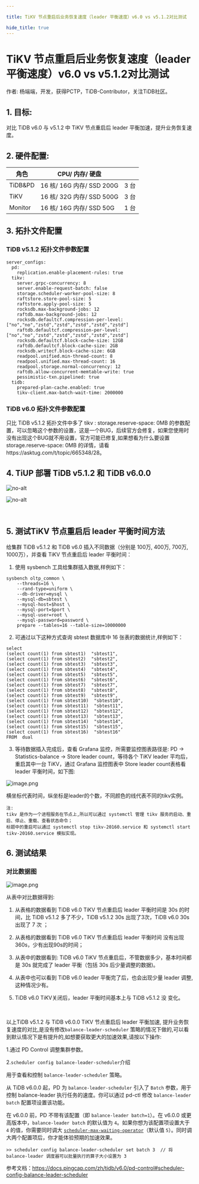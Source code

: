 ```yaml
---

title: TiKV 节点重启后业务恢复速度（leader 平衡速度）v6.0 vs v5.1.2对比测试

hide_title: true
---
```




# TiKV 节点重启后业务恢复速度（leader 平衡速度）v6.0 vs v5.1.2对比测试

作者: 杨端端，开发，获得PCTP，TiDB-Contributor，关注TiDB社区。

## 1. 目标:

对比 TiDB  v6.0 与 v5.1.2  中 TiKV 节点重启后 leader 平衡加速，提升业务恢复速度。

## 2. 硬件配置:

| 角色    | CPU/ 内存/ 硬盘           |      |
| ------- | ------------------------- | ---- |
| TiDB&PD | 16 核/ 16G 内存/ SSD 200G | 3 台 |
| TiKV    | 16 核/ 32G 内存/ SSD 500G | 3 台 |
| Monitor | 16 核/ 16G 内存/ SSD 50G  | 1 台 |

## 3. 拓扑文件配置

###   TiDB v5.1.2 拓扑文件参数配置

```
server_configs:
  pd:
    replication.enable-placement-rules: true
  tikv:
    server.grpc-concurrency: 8
    server.enable-request-batch: false
    storage.scheduler-worker-pool-size: 8
    raftstore.store-pool-size: 5
    raftstore.apply-pool-size: 5
    rocksdb.max-background-jobs: 12
    raftdb.max-background-jobs: 12
    rocksdb.defaultcf.compression-per-level: ["no","no","zstd","zstd","zstd","zstd","zstd"]
    raftdb.defaultcf.compression-per-level: ["no","no","zstd","zstd","zstd","zstd","zstd"]
    rocksdb.defaultcf.block-cache-size: 12GB
    raftdb.defaultcf.block-cache-size: 2GB
    rocksdb.writecf.block-cache-size: 6GB
    readpool.unified.min-thread-count: 8
    readpool.unified.max-thread-count: 16
    readpool.storage.normal-concurrency: 12
    raftdb.allow-concurrent-memtable-write: true
    pessimistic-txn.pipelined: true
  tidb:
    prepared-plan-cache.enabled: true
    tikv-client.max-batch-wait-time: 2000000
```

### TiDB v6.0 拓扑文件参数配置

只比 TiDB v5.1.2 拓扑文件中多了 tikv : storage.reserve-space: 0MB 的参数配置，可以忽略这个参数的设置，这是一个BUG，后续官方会修复，如果您使用时没有出现这个BUG就不用设置，官方可能已修复,如果想看为什么要设置 storage.reserve-space: 0MB 的详情，请看https://asktug.com/t/topic/665348/28。

## 4. TiUP 部署 TiDB v5.1.2 和 TiDB v6.0.0

 ![no-alt](https://tidb-blog.oss-cn-beijing.aliyuncs.com/media/image-20220509234811503-1652885902882.png)﻿ 

﻿![no-alt](https://tidb-blog.oss-cn-beijing.aliyuncs.com/media/image-20220517223503425-1652885995958.png)﻿ 

﻿

## 5. 测试TiKV 节点重启后 leader 平衡时间方法

给集群 TiDB v5.1.2 和 TiDB v6.0 插入不同数据（分别是 100万, 400万, 700万, 1000万），并查看 TiKV  节点重启后 leader 平衡时间：

1. 使用 sysbench 工具给集群插入数据,样例如下：

```
sysbench oltp_common \
    --threads=16 \
    --rand-type=uniform \
    --db-driver=mysql \
    --mysql-db=sbtest \
    --mysql-host=$host \
    --mysql-port=$port \
    --mysql-user=root \
    --mysql-password=password \
    prepare --tables=16 --table-size=10000000
```

2. 可通过以下这种方式查询 sbtest 数据库中 16 张表的数据统计,样例如下：

```
select
(select count(1) from sbtest1)  "sbtest1",
(select count(1) from sbtest2)  "sbtest2",
(select count(1) from sbtest3)  "sbtest3",
(select count(1) from sbtest4)  "sbtest4",
(select count(1) from sbtest5)  "sbtest5",
(select count(1) from sbtest6)  "sbtest6",
(select count(1) from sbtest7)  "sbtest7",
(select count(1) from sbtest8)  "sbtest8",
(select count(1) from sbtest9)  "sbtest9",
(select count(1) from sbtest10)  "sbtest10",
(select count(1) from sbtest11)  "sbtest11",
(select count(1) from sbtest12)  "sbtest12",
(select count(1) from sbtest13)  "sbtest13",
(select count(1) from sbtest14)  "sbtest14",
(select count(1) from sbtest15)  "sbtest15",
(select count(1) from sbtest16)  "sbtest16"
FROM  dual
```

3. 等待数据插入完成后，查看 Grafana 监控，所需要监控图表路径是:  PD -> Statistics-balance -> Store leader count，等待各个 TiKV leader 平均后，重启其中一台 TiKV，通过 Grafana 监控图表中 Store leader count表格看 leader 平衡时间，如下图:

﻿![image.png](https://tidb-blog.oss-cn-beijing.aliyuncs.com/media/image-1655133225848.png)﻿﻿

横坐标代表时间，纵坐标是leader的个数，不同颜色的线代表不同的tikv实例。

```
注:
tikv 是作为一个进程服务在节点上,所以可以通过 systemctl 管理 tikv 服务的启动、重启、停止、重载、查看状态命令；
标题中的重启可以通过 systemctl stop tikv-20160.service 和 systemctl start tikv-20160.service 模拟实现。
```

## 6. 测试结果

### 对比数据图

 ![image.png](https://tidb-blog.oss-cn-beijing.aliyuncs.com/media/image-1654686734357.png)﻿ 

从表中对比数据得到:

1. 从表格的数据看到 TiDB v6.0 TiKV 节点重启后 leader 平衡时间是 30s 的时间，比 TiDB v5.1.2 多了不少，TiDB v5.1.2  30s 出现了3次，TiDB v6.0 30s 出现了 7 次 ；
2. 从表格的数据看到 TiDB v6.0 TiKV 节点重启后 leader 平衡时间 没有出现 360s，少有出现90s的时间；

3. 从表中的数据看到: TiDB v6.0 TiKV 节点重启后，不管数据多少，基本时间都是 30s 就完成了 leader 平衡（包括 30s 后少量调整的数据)。

4. 从表中也可以看到 TiDB v6.0 leader 平衡完了后，也会出现少量 leader 调整,这种情况少有。

5. TiDB v6.0 TiKV关闭后，leader 平衡时间基本上与 TiDB v5.1.2 没 变化。

﻿

以上TiDB v5.1.2 与 TiDB v6.0.0 TiKV 节点重启后 leader 平衡加速, 提升业务恢复速度的对比,是没有修改`balance-leader-scheduler` 策略的情况下做的,可以看到默认情况下是有提升的,如想要获取更大的加速效果,请按以下操作:

1.通过 PD Control 调整集群参数。

2.`scheduler config balance-leader-scheduler`介绍

用于查看和控制 `balance-leader-scheduler` 策略。

从 TiDB v6.0.0 起，PD 为 `balance-leader-scheduler` 引入了 `Batch` 参数，用于控制 balance-leader 执行任务的速度。你可以通过 pd-ctl 修改 `balance-leader batch` 配置项设置该功能。

在 v6.0.0 前，PD 不带有该配置（即 `balance-leader batch=1`）。在 v6.0.0 或更高版本中，`balance-leader batch` 的默认值为 `4`。如果你想为该配置项设置大于 `4` 的值，你需要同时调大 [`scheduler-max-waiting-operator`](https://docs.pingcap.com/zh/tidb/v6.0/pd-control#config-show--set-option-value--placement-rules)（默认值 `5`）。同时调大两个配置项后，你才能体验预期的加速效果。

```
>> scheduler config balance-leader-scheduler set batch 3  // 将 balance-leader 调度器可以批量执行的算子大小设置为 3
```

参考文档：https://docs.pingcap.com/zh/tidb/v6.0/pd-control#scheduler-config-balance-leader-scheduler
